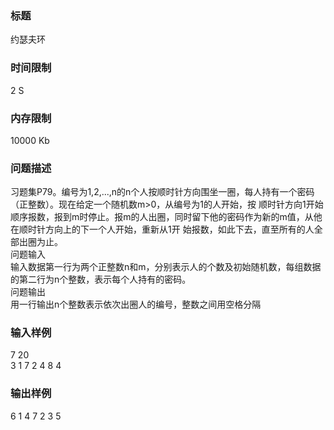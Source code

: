 ### 标题   
约瑟夫环    
### 时间限制  
2 S   
### 内存限制  
10000 Kb   
### 问题描述  
习题集P79。编号为1,2,...,n的n个人按顺时针方向围坐一圈，每人持有一个密码（正整数）。现在给定一个随机数m>0，从编号为1的人开始，按
顺时针方向1开始顺序报数，报到m时停止。报m的人出圈，同时留下他的密码作为新的m值，从他在顺时针方向上的下一个人开始，重新从1开
始报数，如此下去，直至所有的人全部出圈为止。   
问题输入   
输入数据第一行为两个正整数n和m，分别表示人的个数及初始随机数，每组数据的第二行为n个整数，表示每个人持有的密码。   
问题输出  
用一行输出n个整数表示依次出圈人的编号，整数之间用空格分隔   
### 输入样例 
7 20  
3 1 7 2 4 8 4  
 
### 输出样例   
6 1 4 7 2 3 5  
